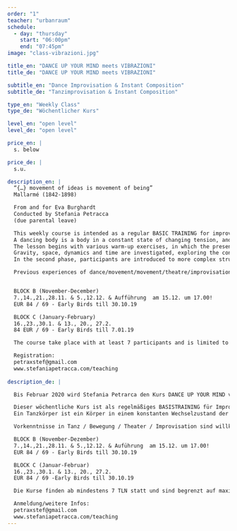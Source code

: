```yaml
---
order: "1"
teacher: "urbanraum"
schedule:
  - day: "thursday"
    start: "06:00pm"
    end: "07:45pm"
image: "class-vibrazioni.jpg"

title_en: "DANCE UP YOUR MIND meets VIBRAZIONI"
title_de: "DANCE UP YOUR MIND meets VIBRAZIONI"

subtitle_en: "Dance Improvisation & Instant Composition"
subtitle_de: "Tanzimprovisation & Instant Composition"

type_en: "Weekly Class"
type_de: "Wöchentlicher Kurs"

level_en: "open level"
level_de: "open level"

price_en: |
  s. below  

price_de: |
  s.u.

description_en: |
  “{…} movement of ideas is movement of being”   
  Mallarmé (1842-1898)

  From and for Eva Burghardt   
  Conducted by Stefania Petracca   
  (due parental leave)  

  This weekly course is intended as a regular BASIC TRAINING for improvisation and instant composition in a permanent group. THE WORK IS ORIENTED TOWARDS A PERFORMANCE that will be presented on December,15th in Urbanraum.  
  A dancing body is a body in a constant state of changing tension, and this tension is related to vibrations. Topic of the work are vibrations of sound and voice connected with movements as experienced in different proximal perceptions.
  The lesson begins with various warm-up exercises, in which the presence and awareness of the body is practiced and in which the focus is on the NOW.   
  Gravity, space, dynamics and time are investigated, exploring the connection between breath, voice and movement. In the first phase, improvisation will serve to broaden one's possibilities of movement and to detach oneself from predefined forms. 
  In the second phase, participants are introduced to more complex structures of solo and group improvisation. The improvisations are to create compositions on the moment, individually and in interaction with a group or a partner. We want to dedicate ourselves to play honestly, surprise ourselves and explore the balance between freedom and determination...

  Previous experiences of dance/movement/movement/theatre/improvisation are welcome, but not necessary.  


  BLOCK B (November-December)
  7.,14.,21.,28.11. & 5.,12.12. & Aufführung  am 15.12. um 17.00!  
  EUR 84 / 69 - Early Birds till 30.10.19   

  BLOCK C (January-February)  
  16.,23.,30.1. & 13., 20., 27.2.  
  84 EUR / 69 - Early Birds till 7.01.19  

  The course take place with at least 7 participants and is limited to a maximum of 16.     

  Registration:   
  petraxstef@gmail.com  
  www.stefaniapetracca.com/teaching  
  
description_de: |

  Bis Februar 2020 wird Stefania Petrarca den Kurs DANCE UP YOUR MIND von Eva Burghardt vertreten.  

  Dieser wöchentliche Kurs ist als regelmäßiges BASISTRAINING für Improvisation und Instant Composition in einer festen Gruppe gedacht.DIE ARBEIT ORIENTIERT SICH AUF EINE PERFORMANCE, die am 15. Dezember im Urbanraum präsentiert wird. 
  Ein Tanzkörper ist ein Körper in einem konstanten Wechselzustand der Spannung, und diese Spannung steht im Zusammenhang mit Vibrationen. Thema der Arbeit sind Klang- und Stimmschwingungen, die mit Bewegungen verbunden sind, wie sie in verschiedenen proximalen Wahrnehmungen erlebt werden. Die Stunde beginnt mit verschiedenen Aufwärm-Übungen, in denen Präsenz und Körperwahrnehmung geschult wird und sich die Aufmerksamkeit auf das JETZT fokussiert. Schwerkraft, Raum, Dynamik und Zeit werden erforscht, die Verbindung von Atem, Stimme und Bewegung erkundet. Im weiteren wir werden Kompositionen von Anfang an entwickeln, allein und in Interaktion mit einem Partner oder einer Gruppe. Aus Improvisationen entstehen Kompositionen aus dem Moment heraus, allein und in der Interaktion mit einem Partner oder der Gruppe. Wir wollen uns ernsthaft dem Spielen widmen, uns selbst überraschen und die Balance zwischen Freiheit und Festlegung erforschen…  

  Vorkenntnisse in Tanz / Bewegung / Theater / Improvisation sind willkommen, aber nicht zwingend erforderlich!  

  BLOCK B (November-Dezember)  
  7.,14.,21.,28.11. & 5.,12.12. & Auführung  am 15.12. um 17.00!  
  EUR 84 / 69 - Early Birds till 30.10.19   

  BLOCK C (Januar-Februar)  
  16.,23.,30.1. & 13., 20., 27.2.  
  EUR 84 / 69 -Early Birds till 30.10.19   

  Die Kurse finden ab mindestens 7 TLN statt und sind begrenzt auf maximal 16 TLN.     

  Anmeldung/weitere Infos:  
  petraxstef@gmail.com  
  www.stefaniapetracca.com/teaching
---
```


